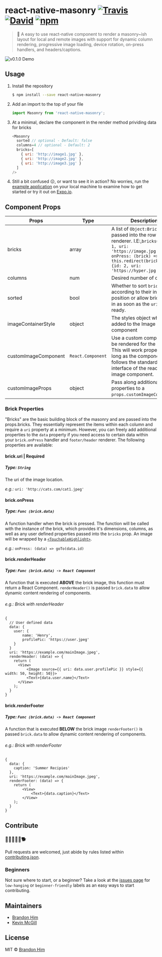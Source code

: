 # react-native-masonry   [![Travis](https://img.shields.io/travis/brh55/react-native-masonry/master.svg?style=flat-square)](https://travis-ci.org/brh55/react-native-masonry) [![David](https://img.shields.io/david/dev/brh55/react-native-masonry.svg?style=flat-square)](https://david-dm.org/brh55/react-native-masonry?type=dev) [![npm](https://img.shields.io/npm/dt/react-native-masonry.svg?style=flat-square)](https://www.npmjs.com/package/react-native-masonry)
> :raised_hands: A easy to use react-native component to render a masonry~ish layout for local and remote images with support for dynamic column rendering, progressive image loading, device rotation, on-press handlers, and headers/captions.

![v0.1.0 Demo](http://g.recordit.co/SLAvTzf9HY.gif)

## Usage
1. Install the repository
    ```bash
    $ npm install --save react-native-masonry
    ```
2. Add an import to the top of your file
    ```js
    import Masonry from 'react-native-masonry';
    ```
3. At a minimal, declare the component in the render method prividing data for bricks
    ```js
    <Masonry
      sorted // optional - Default: false
      columns=4 // optional - Default: 2
      bricks=[
        { uri: 'http://image1.jpg' },
        { uri: 'http://image2.jpg' },
        { uri: 'http://image3.jpg' }
      ]
    />
    ```
4. Still a bit confused :confounded:, or want to see it in action? No worries, run the [example application](example) on your local machine to examine how to get started or try it out on [Expo.io](https://expo.io/@community/masonry-example).

## Component Props

| Props                | Type              | Description                                                                                                                                                                                     | Default |
|----------------------|-------------------|-------------------------------------------------------------------------------------------------------------------------------------------------------------------------------------------------|---------|
| bricks               | array             | A list of `Object:Bricks` to be passed into the row renderer. I.E:,`bricks=[{id: 1, uri: 'https://image.jpg', onPress: (brick) => this.redirect(brick.id)}, {id: 2, uri: 'https://hyper.jpg'}]` | []      |
| columns              | num               | Desired number of columns                                                                                                                                                                       | 2       |
| sorted               | bool              | Whether to sort `bricks` according to their index position or allow bricks to fill in as soon as the `uri` is ready.                                                                            | false   |
| imageContainerStyle  | object            | The styles object which is added to the Image component                                                                                                                                         | {}      |
| customImageComponent | `React.Component` | Use a custom component to be rendered for the Image. This will work properly, as long as the component follows the standard interface of the react-native image component.                      |         |
| customImageProps     | object            | Pass along additional properties to a `props.customImageComponent`.                                                                                                                             |         |

### Brick Properties
"Bricks" are the basic building block of the masonry and are passed into the props.bricks. They essentially represent the items within each column and require a `uri` property at a minimum. However, you can freely add additional properties to the `data` property if you need access to certain data within your `brick.onPress` handler and `footer/header` renderer. The following properties are available:

#### brick.uri | **Required**
##### Type: `String`
The uri of the image location.

*e.g.:* `uri: 'http://cats.com/cat1.jpeg'`

#### brick.onPress
##### Type: `Func (brick.data)`
A function handler when the brick is pressed. The function will be called with the instance of the brick, which provides it's dimensions, columns, as well as any user defined properties passed into the `bricks` prop. An image will be wrapped by a [`<TouchableHighlight>`](https://facebook.github.io/react-native/docs/touchablehighlight.html).

*e.g.:* `onPress: (data) => goTo(data.id)`

#### brick.renderHeader
##### Type: `Func (brick.data) -> React Component`
A function that is executed **ABOVE** the brick image, this function must return a React Component. `renderHeader()` is passed `brick.data` to allow dynamic content rendering of components.

###### e.g.: Brick with renderHeader
```
{
  // User defined data
  data: {
    user: {
        name: 'Henry',
        profilePic: 'https://user.jpeg'
    }
  }
  uri: 'https://example.com/mainImage.jpeg',
  renderHeader: (data) => {
    return (
      <View>
          <Image source={{ uri: data.user.profilePic }} style={{ width: 50, height: 50}}>
          <Text>{data.user.name}</Text>
      </View>
    );
  }
}
```

#### brick.renderFooter
##### Type: `Func (brick.data) -> React Component`
A function that is executed **BELOW** the brick image `renderFooter()` is passed `brick.data` to allow dynamic content rendering of components.

###### e.g.: Brick with renderFooter
```
{
  data: {
    caption: 'Summer Recipies'
  },
  uri: 'https://example.com/mainImage.jpeg',
  renderFooter: (data) => {
    return (
        <View>
            <Text>{data.caption}</Text>
        </View>
    );
  }
}
```

## Contribute
### 👷🏽👷🏻‍♀️🐕<br>
Pull requests are welcomed, just abide by rules listed within [contributing.json](contributing.json).

### Beginners
Not sure where to start, or a beginner? Take a look at the [issues page](https://github.com/brh55/react-native-masonry/issues) for `low-hanging` or `beginner-friendly` labels as an easy ways to start contributing.

## Maintainers
- [Brandon Him](https://github.com/brh55)
- [Kevin McGill](https://github.com/kmcgill88)

## License
MIT © [Brandon Him](https://github.com/brh55/react-native-masonry)
